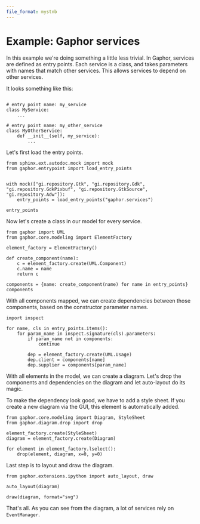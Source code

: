 ```yaml
---
file_format: mystnb
---
```


# Example: Gaphor services

In this example we're doing something a little less trivial. In Gaphor, services
are defined as entry points. Each service is a class, and takes parameters with
names that match other services. This allows services to depend on other
services.

It looks something like this:

```{code-cell} ipython3

# entry point name: my_service
class MyService:
    ...

# entry point name: my_other_service
class MyOtherService:
    def __init__(self, my_service):
        ...
```

Let's first load the entry points.

```{code-cell} ipython3
from sphinx.ext.autodoc.mock import mock
from gaphor.entrypoint import load_entry_points


with mock(["gi.repository.Gtk", "gi.repository.Gdk", "gi.repository.GdkPixbuf", "gi.repository.GtkSource", "gi.repository.Adw"]):
    entry_points = load_entry_points("gaphor.services")

entry_points
```

Now let's create a class in our model for every service.

```{code-cell} ipython3
from gaphor import UML
from gaphor.core.modeling import ElementFactory

element_factory = ElementFactory()

def create_component(name):
    c = element_factory.create(UML.Component)
    c.name = name
    return c

components = {name: create_component(name) for name in entry_points}
components
```

With all components mapped, we can create dependencies between those components,
based on the constructor parameter names.

```{code-cell} ipython3
import inspect

for name, cls in entry_points.items():
    for param_name in inspect.signature(cls).parameters:
        if param_name not in components:
            continue

        dep = element_factory.create(UML.Usage)
        dep.client = components[name]
        dep.supplier = components[param_name]
```

With all elements in the model, we can create a diagram. Let's drop the
components and dependencies on the diagram and let auto-layout do its magic.

To make the dependency look good, we have to add a style sheet. If you create a
new diagram via the GUI, this element is automatically added.

```{code-cell} ipython3
from gaphor.core.modeling import Diagram, StyleSheet
from gaphor.diagram.drop import drop

element_factory.create(StyleSheet)
diagram = element_factory.create(Diagram)

for element in element_factory.lselect():
    drop(element, diagram, x=0, y=0)
```

Last step is to layout and draw the diagram.

```{code-cell} ipython3
from gaphor.extensions.ipython import auto_layout, draw

auto_layout(diagram)

draw(diagram, format="svg")
```

That's all. As you can see from the diagram, a lot of services rely on
`EventManager`.
